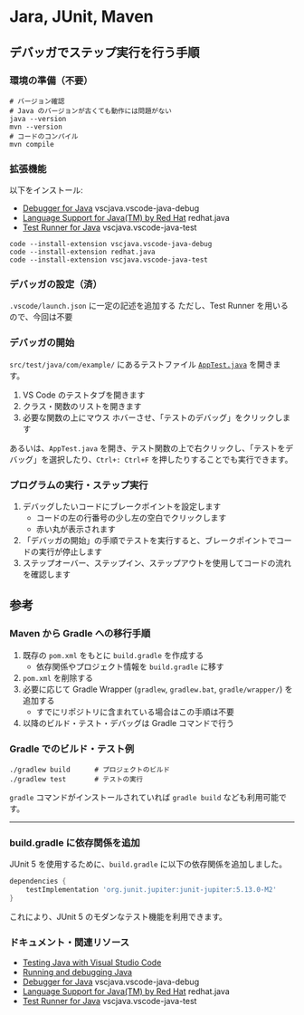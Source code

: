 # Jara, JUnit, Maven

## デバッガでステップ実行を行う手順

### 環境の準備（不要）

```shell
# バージョン確認
# Java のバージョンが古くても動作には問題がない
java --version
mvn --version
# コードのコンパイル
mvn compile
```

### 拡張機能

以下をインストール:

- [Debugger for Java](https://marketplace.visualstudio.com/items?itemName=vscjava.vscode-java-debug) vscjava.vscode-java-debug
- [Language Support for Java(TM) by Red Hat](https://marketplace.visualstudio.com/items?itemName=redhat.java) redhat.java
- [Test Runner for Java](https://marketplace.visualstudio.com/items?itemName=vscjava.vscode-java-test) vscjava.vscode-java-test

```shell
code --install-extension vscjava.vscode-java-debug
code --install-extension redhat.java
code --install-extension vscjava.vscode-java-test
```

### デバッガの設定（済）

`.vscode/launch.json` に一定の記述を追加する
ただし、Test Runner を用いるので、今回は不要

### デバッガの開始

`src/test/java/com/example/` にあるテストファイル [`AppTest.java`](src/test/java/com/example/AppTest.java) を開きます。

1. VS Code のテストタブを開きます
2. クラス・関数のリストを開きます
3. 必要な関数の上にマウス ホバーさせ、「テストのデバッグ」をクリックします

あるいは、`AppTest.java` を開き、テスト関数の上で右クリックし、「テストをデバッグ」を選択したり、`Ctrl+: Ctrl+F` を押したりすることでも実行できます。

### プログラムの実行・ステップ実行

1. デバッグしたいコードにブレークポイントを設定します
    - コードの左の行番号の少し左の空白でクリックします
    - 赤い丸が表示されます
2. 「デバッガの開始」の手順でテストを実行すると、ブレークポイントでコードの実行が停止します
3. ステップオーバー、ステップイン、ステップアウトを使用してコードの流れを確認します

## 参考

### Maven から Gradle への移行手順

1. 既存の `pom.xml` をもとに `build.gradle` を作成する
    - 依存関係やプロジェクト情報を `build.gradle` に移す
2. `pom.xml` を削除する
3. 必要に応じて Gradle Wrapper (`gradlew`, `gradlew.bat`, `gradle/wrapper/`) を追加する
    - すでにリポジトリに含まれている場合はこの手順は不要
4. 以降のビルド・テスト・デバッグは Gradle コマンドで行う

### Gradle でのビルド・テスト例

```shell
./gradlew build      # プロジェクトのビルド
./gradlew test       # テストの実行
```

`gradle` コマンドがインストールされていれば `gradle build` なども利用可能です。

---

### build.gradle に依存関係を追加

JUnit 5 を使用するために、`build.gradle` に以下の依存関係を追加しました。

```groovy
dependencies {
    testImplementation 'org.junit.jupiter:junit-jupiter:5.13.0-M2'
}
```

これにより、JUnit 5 のモダンなテスト機能を利用できます。

### ドキュメント・関連リソース

- [Testing Java with Visual Studio Code](https://code.visualstudio.com/docs/java/java-testing)
- [Running and debugging Java](https://code.visualstudio.com/docs/java/java-debugging)
- [Debugger for Java](https://marketplace.visualstudio.com/items?itemName=vscjava.vscode-java-debug) vscjava.vscode-java-debug
- [Language Support for Java(TM) by Red Hat](https://marketplace.visualstudio.com/items?itemName=redhat.java) redhat.java
- [Test Runner for Java](https://marketplace.visualstudio.com/items?itemName=vscjava.vscode-java-test) vscjava.vscode-java-test
